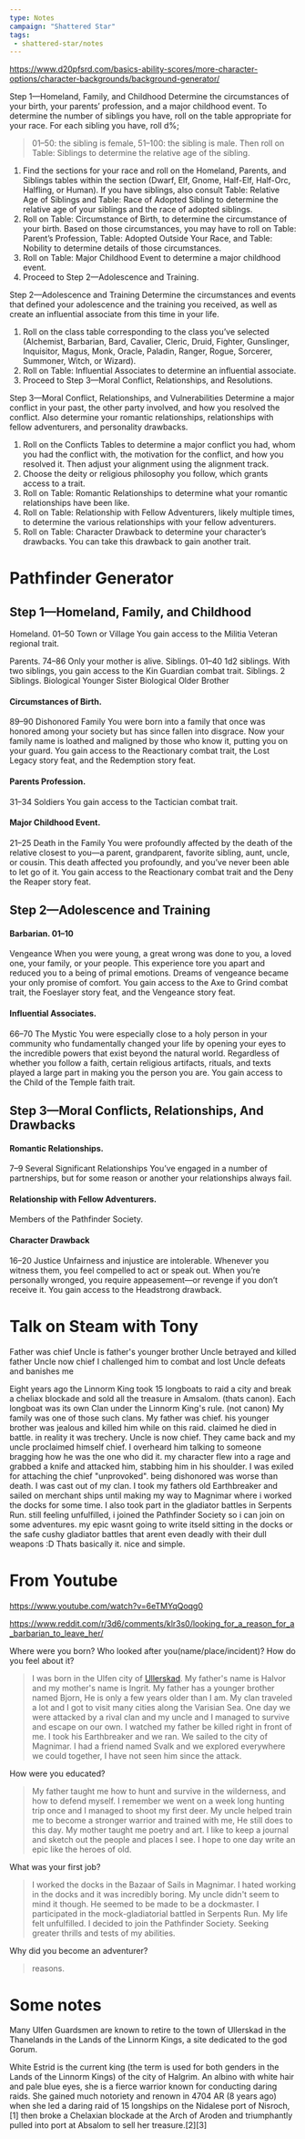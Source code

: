 ```yaml
---
type: Notes
campaign: "Shattered Star"
tags:
 - shattered-star/notes
---
```


https://www.d20pfsrd.com/basics-ability-scores/more-character-options/character-backgrounds/background-generator/

Step 1—Homeland, Family, and Childhood Determine the circumstances of your birth, your parents’ profession, and a major childhood event. To determine the number of siblings you have, roll on the table appropriate for your race. For each sibling you have, roll d%;
>01–50: the sibling is female, 51–100: the sibling is male. Then roll on Table: Siblings to determine the relative age of the sibling.

1. Find the sections for your race and roll on the Homeland, Parents, and Siblings tables within the section (Dwarf, Elf, Gnome, Half-Elf, Half-Orc, Halfling, or Human). If you have siblings, also consult Table: Relative Age of Siblings and Table: Race of Adopted Sibling to determine the relative age of your siblings and the race of adopted siblings.
2. Roll on Table: Circumstance of Birth, to determine the circumstance of your birth. Based on those circumstances, you may have to roll on Table: Parent’s Profession, Table: Adopted Outside Your Race, and Table: Nobility to determine details of those circumstances.
3. Roll on Table: Major Childhood Event to determine a major childhood event.
4. Proceed to Step 2—Adolescence and Training.

Step 2—Adolescence and Training Determine the circumstances and events that defined your adolescence and the training you received, as well as create an influential associate from this time in your life.

1. Roll on the class table corresponding to the class you’ve selected (Alchemist, Barbarian, Bard, Cavalier, Cleric, Druid, Fighter, Gunslinger, Inquisitor, Magus, Monk, Oracle, Paladin, Ranger, Rogue, Sorcerer, Summoner, Witch, or Wizard).
2. Roll on Table: Influential Associates to determine an influential associate.
3. Proceed to Step 3—Moral Conflict, Relationships, and Resolutions.

Step 3—Moral Conflict, Relationships, and Vulnerabilities Determine a major conflict in your past, the other party involved, and how you resolved the conflict. Also determine your romantic relationships, relationships with fellow adventurers, and personality drawbacks.

1. Roll on the Conflicts Tables to determine a major conflict you had, whom you had the conflict with, the motivation for the conflict, and how you resolved it. Then adjust your alignment using the alignment track.
2. Choose the deity or religious philosophy you follow, which grants access to a trait.
3. Roll on Table: Romantic Relationships to determine what your romantic relationships have been like.
4. Roll on Table: Relationship with Fellow Adventurers, likely multiple times, to determine the various relationships with your fellow adventurers.
5. Roll on Table: Character Drawback to determine your character’s drawbacks. You can take this drawback to gain another trait.
# Pathfinder Generator
## Step 1—Homeland, Family, and Childhood

Homeland. 01–50	Town or Village	You gain access to the Militia Veteran regional trait.

Parents. 74–86	Only your mother is alive.
Siblings. 01–40	1d2 siblings. With two siblings, you gain access to the Kin Guardian combat trait.
Siblings. 2 Siblings.
Biological Younger Sister
Biological Older Brother

#### Circumstances of Birth. 
89–90	Dishonored Family	You were born into a family that once was honored among your society but has since fallen into disgrace. Now your family name is loathed and maligned by those who know it, putting you on your guard. You gain access to the Reactionary combat trait, the Lost Legacy story feat, and the Redemption story feat.

#### Parents Profession. 
31–34	Soldiers	You gain access to the Tactician combat trait.

#### Major Childhood Event. 
21–25	Death in the Family	You were profoundly affected by the death of the relative closest to you—a parent, grandparent, favorite sibling, aunt, uncle, or cousin. This death affected you profoundly, and you’ve never been able to let go of it. You gain access to the Reactionary combat trait and the Deny the Reaper story feat.

## Step 2—Adolescence and Training

#### Barbarian. 01–10	
Vengeance	When you were young, a great wrong was done to you, a loved one, your family, or your people. This experience tore you apart and reduced you to a being of primal emotions. Dreams of vengeance became your only promise of comfort. You gain access to the Axe to Grind combat trait, the Foeslayer story feat, and the Vengeance story feat.

#### Influential Associates. 
66–70	The Mystic	You were especially close to a holy person in your community who fundamentally changed your life by opening your eyes to the incredible powers that exist beyond the natural world. Regardless of whether you follow a faith, certain religious artifacts, rituals, and texts played a large part in making you the person you are. You gain access to the Child of the Temple faith trait.

## Step 3—Moral Conflicts, Relationships, And Drawbacks

#### Romantic Relationships. 
7–9	Several Significant Relationships	You’ve engaged in a number of partnerships, but for some reason or another your relationships always fail.

#### Relationship with Fellow Adventurers. 
Members of the Pathfinder Society. 

####  Character Drawback
16–20	Justice	Unfairness and injustice are intolerable. Whenever you witness them, you feel compelled to act or speak out. When you’re personally wronged, you require appeasement—or revenge if you don’t receive it. You gain access to the Headstrong drawback.

# Talk on Steam with Tony
Father was chief
Uncle is father's younger brother
Uncle betrayed and killed father
Uncle now chief
I challenged him to combat and lost
Uncle defeats and banishes me


Eight years ago the Linnorm King took 15 longboats to raid a city and break a cheliax blockade and sold all the treasure in Amsalom. (thats canon).
Each longboat was its own Clan under the Linnorm King's rule. (not canon)
My family was one of those such clans. My father was chief. his younger brother was jealous and killed him while on this raid. claimed he died in battle. in reality it was trechery. Uncle is now chief.
They came back and my uncle proclaimed himself chief. I overheard him talking to someone bragging how he was the one who did it. my character flew into a rage and grabbed a knife and attacked him, stabbing him in his shoulder.
I was exiled for attaching the chief "unprovoked".
being dishonored was worse than death. I was cast out of my clan. I took my fathers old Earthbreaker and sailed on merchant ships until making my way to Magnimar where i worked the docks for some time. I also took part in the gladiator battles in Serpents Run.
still feeling unfulfilled, i joined the Pathfinder Society so i can join on some adventures.
my epic wasnt going to write itseld sitting in the docks or the safe cushy gladiator battles that arent even deadly with their dull weapons
:D
Thats basically it. nice and simple.

# From Youtube
https://www.youtube.com/watch?v=6eTMYqQoqg0

https://www.reddit.com/r/3d6/comments/klr3s0/looking_for_a_reason_for_a_barbarian_to_leave_her/

Where were you born? Who looked after you(name/place/incident)? How do you feel about it?
>I was born in the Ulfen city of [Ullerskad](https://pathfinderwiki.com/wiki/Ullerskad). My father's name is Halvor and my mother's name is Ingrit. My father has a younger brother named Bjorn, He is only a few years older than I am. My clan traveled a lot and I got to visit many cities along the Varisian Sea. One day we were attacked by a rival clan and my uncle and I managed to survive and escape on our own. I watched my father be killed right in front of me. I took his Earthbreaker and we ran. We sailed to the city of Magnimar. I had a friend named Svalk and we explored everywhere we could together, I have not seen him since the attack.

How were you educated?
>My father taught me how to hunt and survive in the wilderness, and how to defend myself. I remember we went on a week long hunting trip once and I managed to shoot my first deer. My uncle helped train me to become a stronger warrior and trained with me, He still does to this day. My mother taught me poetry and art. I like to keep a journal and sketch out the people and places I see. I hope to one day write an epic like the heroes of old.

What was your first job?
> I worked the docks in the Bazaar of Sails in Magnimar. I hated working in the docks and it was incredibly boring. My uncle didn't seem to mind it though. He seemed to be made to be a dockmaster. I participated in the mock-gladiatorial battled in Serpents Run. My life felt unfulfilled. I decided to join the Pathfinder Society. Seeking greater thrills and tests of my abilities.

Why did you become an adventurer?
>reasons.

# Some notes
Many Ulfen Guardsmen are known to retire to the town of Ullerskad in the Thanelands in the Lands of the Linnorm Kings, a site dedicated to the god Gorum.

White Estrid is the current king (the term is used for both genders in the Lands of the Linnorm Kings) of the city of Halgrim. An albino with white hair and pale blue eyes, she is a fierce warrior known for conducting daring raids. She gained much notoriety and renown in 4704 AR (8 years ago) when she led a daring raid of 15 longships on the Nidalese port of Nisroch,[1] then broke a Chelaxian blockade at the Arch of Aroden and triumphantly pulled into port at Absalom to sell her treasure.[2][3]